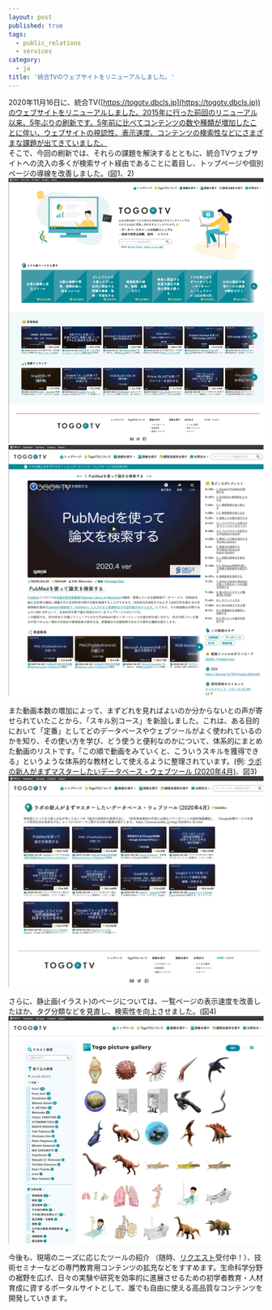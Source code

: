 ```yaml
---
layout: post
published: true
tags:
  - public_relations
  - services
category:
  - ja
title: '統合TVのウェブサイトをリニューアルしました。'
---
```

2020年11月16日に、統合TV([https://togotv.dbcls.jp](https://togotv.dbcls.jp))のウェブサイトをリニューアルしました。2015年に行った前回のリニューアル以来、5年ぶりの刷新です。5年前に比べてコンテンツの数や種類が増加したことに伴い、ウェブサイトの視認性、表示速度、コンテンツの検索性などにさまざまな課題が出てきていました。 <br />
そこで、今回の刷新では、それらの課題を解決するとともに、統合TVウェブサイトへの流入の多くが検索サイト経由であることに着目し、トップページや個別ページの導線を改善しました。(図1、2)<br />
![Fig-1](https://raw.githubusercontent.com/dbcls/website/master/services/images/DBCLSservices_TogoTV_jp_fig-1_20201117.png)  
![Fig-2](https://raw.githubusercontent.com/dbcls/website/master/services/images/DBCLSservices_TogoTV_jp_fig-2_20201117.png)
<br />  

また動画本数の増加によって、まずどれを見ればよいのか分からないとの声が寄せられていたことから、「スキル別コース」を新設しました。これは、ある目的において「定番」としてどのデータベースやウェブツールがよく使われているのかを知り、その使い方を学び、どう使うと便利なのかについて、体系的にまとめた動画のリストです。「この順で動画をみていくと、こういうスキルを獲得できる」というような体系的な教材として使えるように整理されています。(例: [ラボの新人がまずマスターしたいデータベース・ウェブツール \(2020年4月\)](https://togotv.dbcls.jp/course.html?id=PL0uaKHgcG00Z89qgyoEbSof6VSGVxpplc)、図3) <br />
![Fig-3](https://raw.githubusercontent.com/dbcls/website/master/services/images/DBCLSservices_TogoTV_jp_fig-3_20201117.png)
<br />

さらに、静止画(イラスト)のページについては、一覧ページの表示速度を改善したほか、タグ分類などを見直し、検索性を向上させました。(図4)<br />
![Fig-4](https://raw.githubusercontent.com/dbcls/website/master/services/images/DBCLSservices_TogoTV_jp_fig-4_20201117.png)
<br />
  
今後も、現場のニーズに応じたツールの紹介 （随時、[リクエスト](https://togotv.dbcls.jp/request.html)受付中！）、技術セミナーなどの専門教育用コンテンツの拡充などをすすめます。生命科学分野の裾野を広げ、日々の実験や研究を効率的に進展させるための初学者教育・人材育成に資するポータルサイトとして、誰でも自由に使える高品質なコンテンツを開発していきます。
